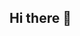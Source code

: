 ## Hi there 👋

<!--
**vrushaliparate/vrush![GH1](https://github.com/user-attachments/assets/a03cc066-8d3e-4c54-920c-afedfedb9c0b)
aliparate** is a ✨ _special_ ✨ repository because its `README.md` (this file) appears on your GitHub profile.

Here are some ideas to get you started:

- 🔭 I’m currently working on ...
- 🌱 I’m currently learning ...
- 👯 I’m looking to collaborate on ...
- 🤔 I’m looking for help with ...
- 💬 Ask me about ...
- 📫 How to reach me: ...
- 😄 Pronouns: ...
- ⚡ Fun fact: ...
-->
